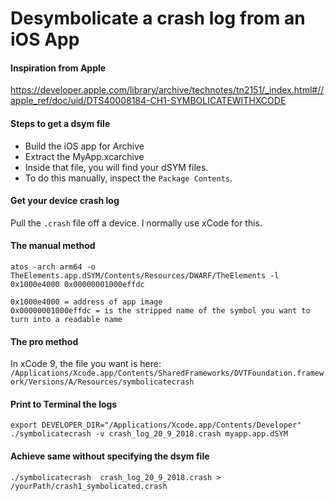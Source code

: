 # Desymbolicate a crash log from an iOS App
#### Inspiration from Apple
https://developer.apple.com/library/archive/technotes/tn2151/_index.html#//apple_ref/doc/uid/DTS40008184-CH1-SYMBOLICATEWITHXCODE

#### Steps to get a dsym file
- Build the iOS app for Archive
- Extract the MyApp.xcarchive
- Inside that file, you will find your dSYM files.
- To do this manually, inspect the `Package Contents`.

#### Get your device crash log
Pull the `.crash` file off a device.  I normally use xCode for this.

#### The manual method
```
atos -arch arm64 -o TheElements.app.dSYM/Contents/Resources/DWARF/TheElements -l 0x1000e4000 0x00000001000effdc

0x1000e4000 = address of app image
0x00000001000effdc = is the stripped name of the symbol you want to turn into a readable name
```

#### The pro method
In xCode 9, the file you want is here:
`/Applications/Xcode.app/Contents/SharedFrameworks/DVTFoundation.framework/Versions/A/Resources/symbolicatecrash `

#### Print to Terminal the logs
```
export DEVELOPER_DIR="/Applications/Xcode.app/Contents/Developer"
./symbolicatecrash -v crash_log_20_9_2018.crash myapp.app.dSYM
```

#### Achieve same without specifying the dsym file
`./symbolicatecrash  crash_log_20_9_2018.crash > /yourPath/crash1_symbolicated.crash`
